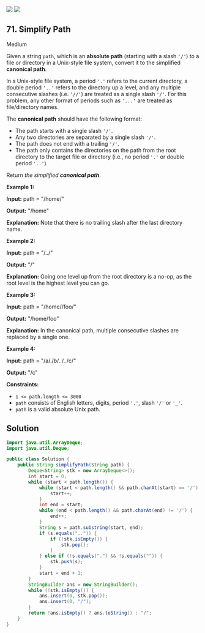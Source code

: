 [![](https://img.shields.io/github/stars/LeetCode-Top-Interview-150/LeetCode-Top-Interview-150?label=Stars&style=flat-square)](https://github.com/LeetCode-Top-Interview-150/LeetCode-Top-Interview-150)
[![](https://img.shields.io/github/forks/LeetCode-Top-Interview-150/LeetCode-Top-Interview-150?label=Fork%20me%20on%20GitHub%20&style=flat-square)](https://github.com/LeetCode-Top-Interview-150/LeetCode-Top-Interview-150/fork)

## 71\. Simplify Path

Medium

Given a string `path`, which is an **absolute path** (starting with a slash `'/'`) to a file or directory in a Unix-style file system, convert it to the simplified **canonical path**.

In a Unix-style file system, a period `'.'` refers to the current directory, a double period `'..'` refers to the directory up a level, and any multiple consecutive slashes (i.e. `'//'`) are treated as a single slash `'/'`. For this problem, any other format of periods such as `'...'` are treated as file/directory names.

The **canonical path** should have the following format:

*   The path starts with a single slash `'/'`.
*   Any two directories are separated by a single slash `'/'`.
*   The path does not end with a trailing `'/'`.
*   The path only contains the directories on the path from the root directory to the target file or directory (i.e., no period `'.'` or double period `'..'`)

Return _the simplified **canonical path**_.

**Example 1:**

**Input:** path = "/home/"

**Output:** "/home"

**Explanation:** Note that there is no trailing slash after the last directory name. 

**Example 2:**

**Input:** path = "/../"

**Output:** "/"

**Explanation:** Going one level up from the root directory is a no-op, as the root level is the highest level you can go. 

**Example 3:**

**Input:** path = "/home//foo/"

**Output:** "/home/foo"

**Explanation:** In the canonical path, multiple consecutive slashes are replaced by a single one. 

**Example 4:**

**Input:** path = "/a/./b/../../c/"

**Output:** "/c" 

**Constraints:**

*   `1 <= path.length <= 3000`
*   `path` consists of English letters, digits, period `'.'`, slash `'/'` or `'_'`.
*   `path` is a valid absolute Unix path.

## Solution

```java
import java.util.ArrayDeque;
import java.util.Deque;

public class Solution {
    public String simplifyPath(String path) {
        Deque<String> stk = new ArrayDeque<>();
        int start = 0;
        while (start < path.length()) {
            while (start < path.length() && path.charAt(start) == '/') {
                start++;
            }
            int end = start;
            while (end < path.length() && path.charAt(end) != '/') {
                end++;
            }
            String s = path.substring(start, end);
            if (s.equals("..")) {
                if (!stk.isEmpty()) {
                    stk.pop();
                }
            } else if (!s.equals(".") && !s.equals("")) {
                stk.push(s);
            }
            start = end + 1;
        }
        StringBuilder ans = new StringBuilder();
        while (!stk.isEmpty()) {
            ans.insert(0, stk.pop());
            ans.insert(0, "/");
        }
        return !ans.isEmpty() ? ans.toString() : "/";
    }
}
```